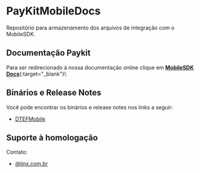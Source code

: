 # PayKitMobileDocs

Repositório para armazenamento dos arquivos de integração com o MobileSDK.

## Documentação Paykit

Para ser redirecionado à nossa documentação online clique em [**MobileSDK Docs**](https://paykitlinxmobile.github.io/){:target="_blank"}!.

## Binários e Release Notes
Você pode encontrar os binários e release notes nos links a seguir:

- [DTEFMobile](/Versoes/dtefmobile/README.md)

## Suporte à homologação
Contato:

- [@linx.com.br](mailto:?@linx.com.br)